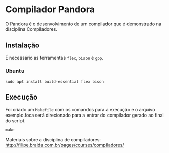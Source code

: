 # Compilador Pandora
O Pandora é o desenvolvimento de um compilador que é demonstrado na disciplina Compiladores.

## Instalação

É necessário as ferramentas ``flex``, ``bison`` e ``gpp``.

### Ubuntu 
```console
sudo apt install build-essential flex bison
```

## Execução

Foi criado um ``Makefile`` com os comandos para a execução e o arquivo exemplo.foca será direcionado para a entrar do compilador gerado ao final do script.

```console
make
```

Materiais sobre a disciplina de compiladores: http://filipe.braida.com.br/pages/courses/compiladores/

